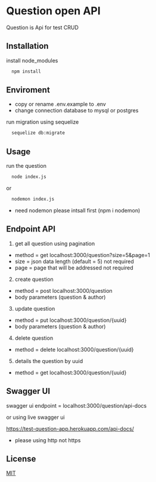 # Question open API

Question is Api for test CRUD

## Installation
install node_modules

```bash
  npm install
```

## Enviroment
* copy or rename .env.example to .env
* change connection database to mysql or postgres

run migration using sequelize

```bash
  sequelize db:migrate
```

## Usage

run the question

```bash
  node index.js
```

or

```bash
  nodemon index.js
```
* need nodemon please intsall first (npm i nodemon)

## Endpoint API

1. get all question using pagination
  * method = get localhost:3000/question?size=5&page=1
  * size = json data length (default = 5) not required
  * page = page that will be addressed not required

2. create question
  * method = post localhost:3000/question
  * body parameters (question & author)

3. update question
  * method = put localhost:3000/question/{uuid}
  * body parameters (question & author)

4. delete question
  * method = delete localhost:3000/question/{uuid}

5. details the question by uuid
  * method = get localhost:3000/question/{uuid}

## Swagger UI
  swagger ui endpoint = localhost:3000/question/api-docs

  or using live swagger ui

  https://test-question-app.herokuapp.com/api-docs/
  * please using http not https

## License
[MIT](https://choosealicense.com/licenses/mit/)
